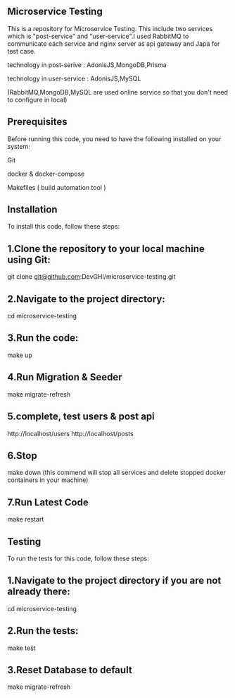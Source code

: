 Microservice Testing
-----
This is a repository for Microservice Testing. This include two services which is "post-service" and "user-service".I used RabbitMQ to communicate each service and nginx server as api gateway and Japa for test case.


technology in post-serive : AdonisJS,MongoDB,Prisma

technology in user-service : AdonisJS,MySQL

(RabbitMQ,MongoDB,MySQL are used online service so that you don't need to configure in local)


Prerequisites
---
Before running this code, you need to have the following installed on your system:

Git

docker & docker-compose

Makefiles ( build automation tool )


Installation
----
To install this code, follow these steps:

1.Clone the repository to your local machine using Git:
---
git clone git@github.com:DevGHI/microservice-testing.git

2.Navigate to the project directory:
---
cd microservice-testing

3.Run the code:
---
make up

4.Run Migration & Seeder
---
make migrate-refresh

5.complete, test users & post api  
---
http://localhost/users
http://localhost/posts

6.Stop
---
make down (this commend will stop all services and delete stopped docker containers in your machine)

7.Run Latest Code
---
make restart

Testing
----
To run the tests for this code, follow these steps:

1.Navigate to the project directory if you are not already there:
---
cd microservice-testing

2.Run the tests:
---
make test

3.Reset Database to default
---
make migrate-refresh
